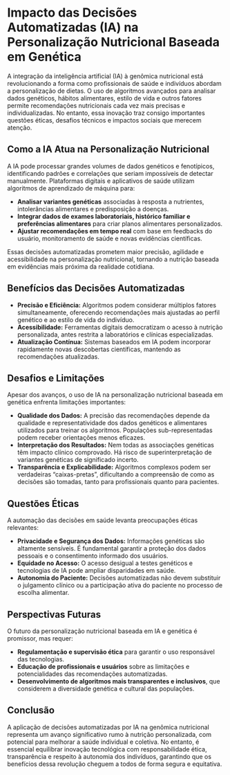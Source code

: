 
# Impacto das Decisões Automatizadas (IA) na Personalização Nutricional Baseada em Genética

A integração da inteligência artificial (IA) à genômica nutricional está revolucionando a forma como profissionais de saúde e indivíduos abordam a personalização de dietas. O uso de algoritmos avançados para analisar dados genéticos, hábitos alimentares, estilo de vida e outros fatores permite recomendações nutricionais cada vez mais precisas e individualizadas. No entanto, essa inovação traz consigo importantes questões éticas, desafios técnicos e impactos sociais que merecem atenção.

## Como a IA Atua na Personalização Nutricional

A IA pode processar grandes volumes de dados genéticos e fenotípicos, identificando padrões e correlações que seriam impossíveis de detectar manualmente. Plataformas digitais e aplicativos de saúde utilizam algoritmos de aprendizado de máquina para:

- **Analisar variantes genéticas** associadas à resposta a nutrientes, intolerâncias alimentares e predisposição a doenças.
- **Integrar dados de exames laboratoriais, histórico familiar e preferências alimentares** para criar planos alimentares personalizados.
- **Ajustar recomendações em tempo real** com base em feedbacks do usuário, monitoramento de saúde e novas evidências científicas.

Essas decisões automatizadas prometem maior precisão, agilidade e acessibilidade na personalização nutricional, tornando a nutrição baseada em evidências mais próxima da realidade cotidiana.

## Benefícios das Decisões Automatizadas

- **Precisão e Eficiência:** Algoritmos podem considerar múltiplos fatores simultaneamente, oferecendo recomendações mais ajustadas ao perfil genético e ao estilo de vida do indivíduo.
- **Acessibilidade:** Ferramentas digitais democratizam o acesso à nutrição personalizada, antes restrita a laboratórios e clínicas especializadas.
- **Atualização Contínua:** Sistemas baseados em IA podem incorporar rapidamente novas descobertas científicas, mantendo as recomendações atualizadas.

## Desafios e Limitações

Apesar dos avanços, o uso de IA na personalização nutricional baseada em genética enfrenta limitações importantes:

- **Qualidade dos Dados:** A precisão das recomendações depende da qualidade e representatividade dos dados genéticos e alimentares utilizados para treinar os algoritmos. Populações sub-representadas podem receber orientações menos eficazes.
- **Interpretação dos Resultados:** Nem todas as associações genéticas têm impacto clínico comprovado. Há risco de superinterpretação de variantes genéticas de significado incerto.
- **Transparência e Explicabilidade:** Algoritmos complexos podem ser verdadeiras “caixas-pretas”, dificultando a compreensão de como as decisões são tomadas, tanto para profissionais quanto para pacientes.

## Questões Éticas

A automação das decisões em saúde levanta preocupações éticas relevantes:

- **Privacidade e Segurança dos Dados:** Informações genéticas são altamente sensíveis. É fundamental garantir a proteção dos dados pessoais e o consentimento informado dos usuários.
- **Equidade no Acesso:** O acesso desigual a testes genéticos e tecnologias de IA pode ampliar disparidades em saúde.
- **Autonomia do Paciente:** Decisões automatizadas não devem substituir o julgamento clínico ou a participação ativa do paciente no processo de escolha alimentar.

## Perspectivas Futuras

O futuro da personalização nutricional baseada em IA e genética é promissor, mas requer:

- **Regulamentação e supervisão ética** para garantir o uso responsável das tecnologias.
- **Educação de profissionais e usuários** sobre as limitações e potencialidades das recomendações automatizadas.
- **Desenvolvimento de algoritmos mais transparentes e inclusivos**, que considerem a diversidade genética e cultural das populações.

## Conclusão

A aplicação de decisões automatizadas por IA na genômica nutricional representa um avanço significativo rumo à nutrição personalizada, com potencial para melhorar a saúde individual e coletiva. No entanto, é essencial equilibrar inovação tecnológica com responsabilidade ética, transparência e respeito à autonomia dos indivíduos, garantindo que os benefícios dessa revolução cheguem a todos de forma segura e equitativa.
```

